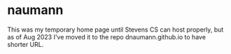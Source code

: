# naumann
This was my temporary home page until Stevens CS can host properly,
but as of Aug 2023 I've moved it to the repo dnaumann.github.io to have shorter URL.
